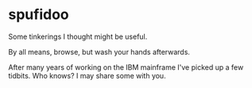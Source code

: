 # spufidoo
Some tinkerings I thought might be useful.

By all means, browse, but wash your hands afterwards.

After many years of working on the IBM mainframe I've picked up a few tidbits.
Who knows? I may share some with you.

